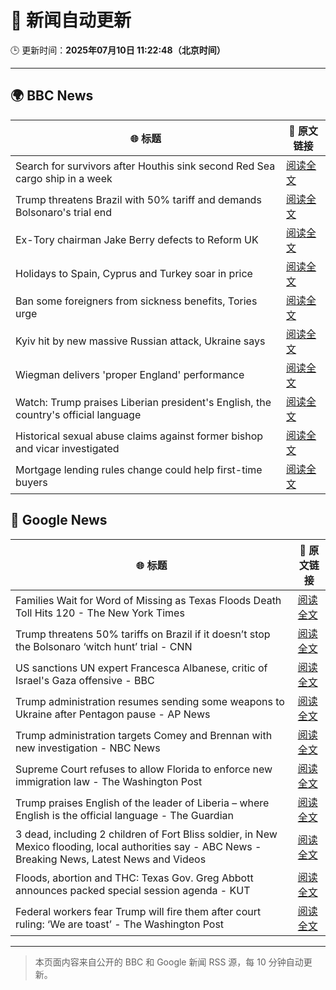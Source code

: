 # 🧠 新闻自动更新

🕒 更新时间：**2025年07月10日 11:22:48（北京时间）**

---

## 🌍 BBC News

| 🌐 标题 | 🔗 原文链接 |
|--------|-------------|
| Search for survivors after Houthis sink second Red Sea cargo ship in a week | [阅读全文](https://www.bbc.com/news/articles/c3071vp2d8yo) |
| Trump threatens Brazil with 50% tariff and demands Bolsonaro's trial end | [阅读全文](https://www.bbc.com/news/articles/c784ee81y4zo) |
| Ex-Tory chairman Jake Berry defects to Reform UK | [阅读全文](https://www.bbc.com/news/articles/cx24lll3n99o) |
| Holidays to Spain, Cyprus and Turkey soar in price | [阅读全文](https://www.bbc.com/news/articles/clyndp097gro) |
| Ban some foreigners from sickness benefits, Tories urge | [阅读全文](https://www.bbc.com/news/articles/c80p1gdvyggo) |
| Kyiv hit by new massive Russian attack, Ukraine says | [阅读全文](https://www.bbc.com/news/articles/cj3rvpe06rxo) |
| Wiegman delivers 'proper England' performance | [阅读全文](https://www.bbc.com/sport/football/articles/c15w07p509jo) |
| Watch: Trump praises Liberian president's English, the country's official language | [阅读全文](https://www.bbc.com/news/videos/cdxl4gknwgno) |
| Historical sexual abuse claims against former bishop and vicar investigated | [阅读全文](https://www.bbc.com/news/articles/cg5zygv9p69o) |
| Mortgage lending rules change could help first-time buyers | [阅读全文](https://www.bbc.com/news/articles/cj0mny9pm2do) |

## 📰 Google News

| 🌐 标题 | 🔗 原文链接 |
|--------|-------------|
| Families Wait for Word of Missing as Texas Floods Death Toll Hits 120 - The New York Times | [阅读全文](https://news.google.com/rss/articles/CBMiekFVX3lxTE1OM05jRVBHcnF1MGdMS3lWZE5WcThpc1RPQ055Wk1UWXpXYkJwZ0xmQVI1Z25FS1hxSEJsR3pGM003ZDE5LTlQR1RFOHVHdV9qRGVWODNKbDd0ME1wczFWWTJDU1ZqcUNJU0ltVExJajE3NlRtT0NoYTZB?oc=5) |
| Trump threatens 50% tariffs on Brazil if it doesn’t stop the Bolsonaro ‘witch hunt’ trial - CNN | [阅读全文](https://news.google.com/rss/articles/CBMia0FVX3lxTFBnUlFCelRIRWZsTkhYWjVDRmtyaFpmN2FzdXh6amFJbUo1d3dHZkVBQkZpWHBoOGJMYVE3SW5SOVBNcGxXMjFXYnFqUXJHa0pfRmpJN3VoazhjZkxFV0psWDU0RUliVS1NV1Yw0gFwQVVfeXFMT0g5ZW1IZFhTaVBrS0E5b2NIU3pxN3FVbGtzclpnUlhxYVcyelQxY0wtc19UaGNhb2g1WTJPeklMTjg2SDF5V1FDcEl6clVrTkZubXFENjJJVW80MnIyMGNicC0xUzZDdWZUWF9kT0xxMA?oc=5) |
| US sanctions UN expert Francesca Albanese, critic of Israel's Gaza offensive - BBC | [阅读全文](https://news.google.com/rss/articles/CBMiWkFVX3lxTE9waXZ0QllJYzZ3dDNlM25wR3Y4cUxyOHFWemdQMXZ0NnVjTERIX29FUHFwTzlkRWVFZ1hXVWxFVWNUbEJNUDh0T3hWLU1odjNBQ0hoYm4xU2tFQdIBX0FVX3lxTE5rM2U0cmhVSE96cElrUUNVek1rNmJPU2I0SGlKOWpxcFRXa19ONTllR181ckNraXR2RHpDQU5tenh4QlN2UUdaS0J5cHNVUEZWdDlYUnM4TjZoRUlfUTgw?oc=5) |
| Trump administration resumes sending some weapons to Ukraine after Pentagon pause - AP News | [阅读全文](https://news.google.com/rss/articles/CBMilgFBVV95cUxNWEktV3pQamtTX1hheWlzaU9XX1NhUXBTWEJOT0FPV3l5cllEeGJiTjl2WVdET2tfSVZFVVlaaUk2a1FkdURvbTJoYThIUXpBTGpscHpnNGJRR2s3Vm9JM21ab0FJeFNUdi1jbWtqN3JnZUJnOENrVFVHeExIbmxQMTQtbEl3Q3I3RllOeFlTdXdkRWZuc1E?oc=5) |
| Trump administration targets Comey and Brennan with new investigation - NBC News | [阅读全文](https://news.google.com/rss/articles/CBMiwAFBVV95cUxQcDZtVjVZc0dzWVUyOWhIVzY4a1M3NlBBWEVoalRXZlRtUGt6VzhtcUkzcF9BdGpRckZUd3BxRm1XZlNsdFVhU2wyUThid0FYZmswRHR3bFZGUWFkSkVmZTU2UWdiTkdmSWswM0FPZlI4c0lQY0VPS0hkTHp3ajFjVVpEWk9wdmpTZ3BsaFdXUWF5V0NJZXU2N1ZTYllCZmZxQ204U3NNeE45b3hFQ05UcTV3QlIwXzE3TlZXLW5GdTQ?oc=5) |
| Supreme Court refuses to allow Florida to enforce new immigration law - The Washington Post | [阅读全文](https://news.google.com/rss/articles/CBMisAFBVV95cUxPV0NOLV9zMmI5M0pTUFNCSWJyS0ZyaGdVaGl0Y3NiZ19WOGMzNVpvblRJLXMyNTZFRWxMLUdiTjQycTZlRW9helBNQnVpYThqWGVpOVRaZjhEYlMtTGZNanNuUUNhSjh0N2ZiR1hydGtZYTBVTEItZGlQTlplblNJWXljVzlVV0cyaFl0NmthUnpZVEIyWXgyOGdzTmV1MWEtdGh3WHJJeXZSN0MwUkdNaQ?oc=5) |
| Trump praises English of the leader of Liberia – where English is the official language - The Guardian | [阅读全文](https://news.google.com/rss/articles/CBMihwFBVV95cUxNVThUem9VMVQ4V0NyeXQ3ZjlHR0JZUHQ5WFJGemVBU01MVi1YVk1XMnlIWE90cmp3TDlXTGNjTXFRTzdxOGJ4eGw5dGRheDlEZDc3TGFxRDVJTE1oWVQ0UnVxR2xSX3kza2ZTVVNvMmp0OS1vLUNzTmlac0VwRGwzUU84QU5GU3M?oc=5) |
| 3 dead, including 2 children of Fort Bliss soldier, in New Mexico flooding, local authorities say - ABC News - Breaking News, Latest News and Videos | [阅读全文](https://news.google.com/rss/articles/CBMiiwFBVV95cUxNODVOaU1HWEN6YkkxX3hLSDNlTU9UZktsdUJOWDVyT245a3Y4Q21NUy1USUE5OHNMQjdtX0JvUDBfNE1EU2VfUnhRYlZ2SUtWOVhhcFdJZGhSazl3eU8xa2xSaHBxakxWek1vdVBTTnZwOThvS0trMWZyTkdzdldnUHVQX2ZZOFlGbHZJ0gGQAUFVX3lxTE1zV3B1TDE5RDNZSVMxMEptZTNEVkpyRGE1VmJJbFlKS0tVenVhRVBMRVhwNnJ2WjhEWHJhUWFlQlRST2IzS2Z4dk5XSHM3WVY4QXhmeS1weW1UWVlXcmJVS2ZaWXplWHJvT1hJZ1RmSmxmWlNDazZaamJKb3FnUHZKZUw5TmE4NlhRNWh1NEtyeA?oc=5) |
| Floods, abortion and THC: Texas Gov. Greg Abbott announces packed special session agenda - KUT | [阅读全文](https://news.google.com/rss/articles/CBMiyAFBVV95cUxORFE3ekdrZDFfZFc2eFRFeUc0ZEk5OG1XaEcwUF9VV21pVTdUb0c4WVV2bUh2MlJXODhZNjVVcjJjeExhcFZTQ3g1YTRhb09GbkhvNmlaWHE0dHhuUFZVVnNicEF5WkwzSHVScmhuOFNrZ3BBZ3Ixc25CSUVZQm5jYjVEM19OS29yc3paZjRFWDRBRnhvcF8yRlBEYXFPY3IyTk5jemwwV3J1MEJvTl9tbVlnUF9fdGd4WWpNT2M1TXB1eVdNN1RoYg?oc=5) |
| Federal workers fear Trump will fire them after court ruling: ‘We are toast’ - The Washington Post | [阅读全文](https://news.google.com/rss/articles/CBMiogFBVV95cUxQSmxhU1pLb2dRU3c1bTFVT2czQjBiSXBrUTdpMHd3N0oxVFYwMFkxbmVzd1JKVUdmanpQRHJFYjVXRmRaVnFmOXVObkdWU1BUcUdJTFVzdzQtd2lMcTZvb1ZMVFF6c3ZxQXN2bllybG1LR3NaVnZDdU5sTm9JNExJYks5cVlFM1hQN3hTbE54Wml6RmE0TXYyOEx2bVA5dDV4aFE?oc=5) |

---
> 本页面内容来自公开的 BBC 和 Google 新闻 RSS 源，每 10 分钟自动更新。